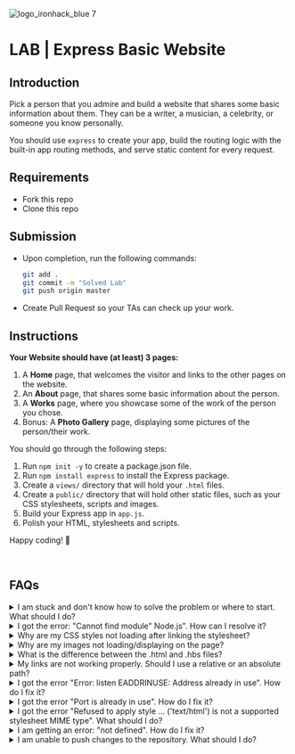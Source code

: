 ![logo_ironhack_blue 7](https://user-images.githubusercontent.com/23629340/40541063-a07a0a8a-601a-11e8-91b5-2f13e4e6b441.png)

# LAB | Express Basic Website

## Introduction

Pick a person that you admire and build a website that shares some basic information about them. They can be a writer, a musician, a celebrity, or someone you know personally.

You should use `express` to create your app, build the routing logic with the built-in app routing methods, and serve static content for every request.

## Requirements

- Fork this repo
- Clone this repo

## Submission

- Upon completion, run the following commands:

  ```bash
  git add .
  git commit -m "Solved Lab"
  git push origin master
  ```

- Create Pull Request so your TAs can check up your work.

## Instructions

**Your Website should have (at least) 3 pages:**

1. A **Home** page, that welcomes the visitor and links to the other pages on the website.
2. An **About** page, that shares some basic information about the person.
3. A **Works** page, where you showcase some of the work of the person you chose.
4. Bonus: A **Photo Gallery** page, displaying some pictures of the person/their work.

You should go through the following steps:

1. Run `npm init -y` to create a package.json file.
2. Run `npm install express` to install the Express package.
3. Create a `views/` directory that will hold your `.html` files.
4. Create a `public/` directory that will hold other static files, such as your CSS stylesheets, scripts and images.
5. Build your Express app in `app.js`.
6. Polish your HTML, stylesheets and scripts.

Happy coding! 💙

<br>

## FAQs


<details>
  <summary>I am stuck and don't know how to solve the problem or where to start. What should I do?</summary>

  <br>

  If you are stuck in your code and don't know how to solve the problem or where to start, you should take a step back and try to form a clear question about the specific issue you are facing. This will help you narrow down the problem and come up with potential solutions.

  For example, is it a concept that you don't understand, or are you receiving an error message that you don't know how to fix? It is usually helpful to try to state the problem as clearly as possible, including any error messages you are receiving. This can help you communicate the issue to others and potentially get help from classmates or online resources. 

  Once you have a clear understanding of the problem, you will be able to start working toward the solution.

  <br>

  [Back to top](#faqs)

</details>


<details>
  <summary>I got the error: "Cannot find module" Node.js". How can I resolve it?</summary>

  <br>

  The error "Cannot find module" in a Node.js application means that the module you are trying to import or use does not exist in your project or cannot be found by Node.js.

  There are a few things you can try to resolve the issue:

  1. **Dependencies are not installed**: Make sure that all dependencies are installed.

    To do this, run the command `npm install` in the root folder of your project.
    This will install all of the dependencies listed in the project's `package.json` file, and ensure that all of the modules that your Node'js application requires are available.

  2. **Module is not installed**: Make sure that the *package* you are trying to use is listed in the project's `package.json` and that it is installed.

    To do this, run the command `npm install <package_name>`, replacing the `<package_name>` with the name of the package.
    This will add the package to the list of dependencies in the `package.json` file, and install it in the project.

  3. **Module is not imported:** Make sure that you've imported the module/package correctly and that the `require` statement is spelled correctly and available in the correct place in your code.

  4. **Wrong file path:** If you are importing another file as a module, make sure that the file you are trying to require is located in the correct folder and that you are using the correct file path.

  5. **Wrong module/package name:** Check the spelling of the package name you are trying to import.

  <br>

  [Back to top](#faqs)

</details>

<details>
  <summary>Why are my CSS styles not loading after linking the stylesheet?</summary>

  <br>

  There are a few reasons why your CSS styles might not be loading after linking the stylesheet:

   1. **Incorrect file path**: 
    Make sure that the file path for the stylesheet in the `link` tag of your Handlebars template is correct. If the path is incorrect, the browser will not be able to locate the stylesheet and the styles will not be applied.

    For example, if the file structure of your project is as follows:

    ```shell
    - views/
        - layout.hbs
        - index.hbs
    
    - public/
        - stylesheets/
            - style.css
    ...
    ```
  <br>

   The correct file path for the stylesheet in the `link` tag of the `layout.hbs` file would be:

   ```html
   <link rel="stylesheet" href="/stylesheets/style.css">
   ```

   <br>
   
   ***Important***: The `href` path starts with a `/`, representing the path starting from the base folder where the static files are being served from, in this case the `public/` folder.

   2. **Incorrect file name:** Make sure that you are referring to the file by its right name in the `href` of the `link` tag.

   3. **Middleware not configured correctly**: Make sure that you have the `express.static` middleware, that serves static files correctly configured in your Express app and that the right folder path and name is specified. If this middleware is not set up correctly, the server will not send the stylesheet when requested.
   <br>

   4. **Restart the server:**  Sometimes, even if you made the correct changes, the browser might still be loading an old version of the file. You should try restarting your Express server. This will ensure that the new changes are loaded and being served by the server, making sure the browser will load the most recent version of the stylesheet."

  <br>

  [Back to top](#faqs)

</details>

<details>
  <summary>Why are my images not loading/displaying on the page?</summary>

  <br>

  There are a few reasons why your images might not be loading after linking the file:


   1. **Incorrect file path**: Make sure that the file path for the image in the `img` tag of your Handlebars template is correct. If the path is incorrect, the browser will not be able to locate the stylesheet and the styles will not be applied.

   For example, if the file structure of your project is as follows:

   ```bash
   - views/
       - layout.hbs
       - index.hbs
   
   - public/
       - images/
           - dog.jpg
   ...
   ```

   <br>

   The correct file path for loading the image in the `index.hbs` file would be:

   ```html
   <img alt="dog" src="/images/dog.jpg" />
   ```

   <br>

   ***Important***: The `src` path starts with a `/`, representing the path starting from the base folder where the static files are being served from, in this case the `public/` folder.

   2. **Incorrect file name:** Make sure that you are referring to the file by its right name in the `src` of the `img` tag.

   3. **Middleware not configured correctly**: Make sure that you have the `express.static` middleware, that serves static files correctly configured in your Express app and that the right folder path and name are specified. If this middleware is not set up correctly, the server will not send the images when requested.

   4. **Restart the server:**  Sometimes, even if you made the correct changes, the browser might still be loading an old version of the file. You should try restarting your Express server. This will ensure that the new changes are loaded and served by the server.

  <br>

  [Back to top](#faqs)

</details>

<details>
  <summary>What is the difference between the .html and .hbs files?</summary>

  <br>

  A `.hbs` file is a Handlebars template file. Handlebars is a templating library, used on the server side in Node.js to generate HTML pages from template files. Handlebars allow you to write templates that are more expressive and readable than plain HTML, and it also allows you to reuse code. Handlebars use double curly brace `{{ }}` syntax to specify placeholders for data in templates.

  So in short, `.hbs` is the format of the Handlebars template files and `.html` is the end format and the file generated after the `.hbs` template has been processed.

  <br>

  [Back to top](#faqs)

</details>

<details>
  <summary>My links are not working properly. Should I use a relative or an absolute path?</summary>

  <br>

  When linking to other pages within your Express app, as a general rule you should use relative paths that start with a forward slash `/`.

  This way you ensure that the links will work correctly both in your development environment and when the app is deployed.

  For example, instead of linking to a page with an absolute path like this:

  ```html
  <a href="http://yourdomain.com/contact"> Contact </a>
  ```

  You should use a relative path starting with a forward slash `/` like this:

  ```html
  <a href="/contact"> Contact </a>
  ```

  If you are embedding values in your Handlebars template, you should still use the relative path that starts with a forward slash `/` like this:

  ```hbs
  <a href="/projects/{{id}}" > About </a>
  ```

  <br>

  [Back to top](#faqs)

</details>

<details>
  <summary>I got the error "Error: listen EADDRINUSE: Address already in use". How do I fix it?</summary>

  <br>
  
  This error means that the port is taken by another process that is still running on that port. 

  To fix the issue, you need to kill the process using the port and then run the command again. Here's how to do it:

  <br>

  #### On Mac/Linux

  To kill the process running on port `3000`, run the following command in the terminal:

  ```bash
  sudo kill -9 $(lsof -t -i:3000)   
  ```

  > **Important:** Replace the above example port *3000* with the port number of the process you are trying to kill.

  <br>

  #### On Windows

  ##### 1. Using the Task Manager

  To kill the running process on Windows using the Task Manager do the following:

  1. Open the **Task Manager** by pressing: **<kbd>Ctrl</kbd>** + **<kbd>Shift</kbd>** + **<kbd>Esc</kbd>** 
  2. Find the Node process you want to terminate.
  3. Right-click and select **End Task**

  <br>

##### 2. Using Command Prompt

  To kill the running process on Windows using the Command Prompt do the following:

  1. Open the windows **Start** menu
  2. Search for **CMD** in the search bar
  3. In the search results, right-click on **Command Prompt** and select **Run as administrator**. This will open the Command Prompt terminal.
  4. In the Command Prompt terminal, run the following command to find the process ID:

   ```bash
   netstat -ano|findstr "PID :3000"
   ```

   > If the process happens to be running on another port, simply replace `3000` with the number the port number the process is running on.

   This will return the process id (PID). You should then run the following command using the process id (PID) you got in the previous step to terminate the process:

   ```bash
   taskkill /PID 12345 /f
   ```

  **Important:** Replace the above example PID *12345*, with the process id (PID) you got in the previous step.

  <br>

  [Back to top](#faqs)

</details>

<details>
  <summary>I got the error "Port is already in use". How do I fix it?</summary>

  <br>

  This error means that the port is taken by another process that is still running on that port. 

  To fix the issue, you need to kill the process using the port and then run the command again. Here's how to do it:

  <br>

  #### On Mac/Linux

  To kill the process running on port `3000`, run the following command in the terminal:

  ```bash
  sudo kill -9 $(lsof -t -i:3000)   
  ```

  **Important:** Replace the above example port *3000* with the port number of the process you are trying to kill.

<br>

  #### On Windows

  ##### 1. Using the Task Manager

  To kill the running process on Windows using the Task Manager do the following:

  1. Open the **Task Manager** by pressing: **<kbd>Ctrl</kbd>** + **<kbd>Shift</kbd>** + **<kbd>Esc</kbd>** 
  2. Find the Node process you want to terminate.
  3. Right-click and select **End Task**

  <br>

  ##### 2. Using Command Prompt

  To kill the running process on Windows using the Command Prompt do the following:

  1. Open the windows **Start** menu
  2. Search for **CMD** in the search bar
  3. In the search results, right-click on **Command Prompt** and select **Run as administrator**. This will open the Command Prompt terminal.
  4. In the Command Prompt terminal, run the following command to find the process ID:

   ```bash
   netstat -ano|findstr "PID :3000"
   ```

   > If the process happens to be running on another port, simply replace `3000` with the number the port number the process is running on.

   This will return the process id (PID). You should then run the following command using the process id (PID) you got in the previous step to terminate the process:

   ```bash
   taskkill /PID 12345 /f
   ```

   **Important:** Replace the above example PID *12345*, with the process id (PID) you got in the previous step.

  <br>

  [Back to top](#faqs)

</details>

<details>
  <summary>I got the error "Refused to apply style ... ('text/html') is not a supported stylesheet MIME type". What should I do?</summary>

  <br>

  This error most commonly occurs when the browser attempts to load a resource (i.e., stylesheet) but the server instead returns an HTML page. For example, if there is an issue with the file path and the server is unable to serve the file, it may return a 404 HTML page.

  There are a few things you should look at to troubleshoot this:

  1. **Try accessing the file directly:** To verify that the server is returning an HTML page instead of the requested file, copy the file path and try to access the file directly from a new browser tab.

  2. **Check the file path**: Make sure that the file path used is correct and that the file actually exists in that location. If there is a typo or error in the file path, the server will not be able to find the file.

  3. **Check the static files middleware configuration**: Check that your `express.static` middleware, which serves static files, is correctly configured and that the right folder path and name are specified. If this middleware is not set up correctly, the server will not send the images when requested.
   
  <br>

  [Back to top](#faqs)

</details>

<details>
  <summary>I am getting an error: "not defined". How do I fix it?</summary>

  <br>

  The "ReferenceError: variable is not defined" error in JavaScript occurs when you try to access a variable or a function that has not been defined yet or is out of scope. 
  To fix the issue, check that you have defined the variable or function that you are trying to use and double-check the spelling to make sure you are using the correct name.
  In case the variable or a function is defined in another file, make sure that the file has been imported or loaded correctly.

  <br>

  [Back to top](#faqs)

</details>

<details>
  <summary>I am unable to push changes to the repository. What should I do?</summary>

  <br>
  
  There are a couple of possible reasons why you may be unable to *push* changes to a Git repository:

   1. **You have not committed your changes:** Before you can push your changes to the repository, you need to commit them using the `git commit` command. Make sure you have committed your changes and try pushing again. To do this, run the following terminal commands from the project folder:

   ```bash
   git add .
   git commit -m "Your commit message"
   git push
   ```

   2. **You do not have permission to push to the repository:** If you have cloned the repository directly from the main Ironhack repository without making a *Fork* first, you do not have write access to the repository.
      To check which remote repository you have cloned, run the following terminal command from the project folder:

    ```bash
    git remote -v
    ```

  If the link shown is the same as the main Ironhack repository, you will need to fork the repository to your GitHub account first, and then clone your fork to your local machine to be able to push the changes.

  Note: You may want to make a copy of the code you have locally, to avoid losing it in the process.

  <br>

  [Back to top](#faqs)

</details>